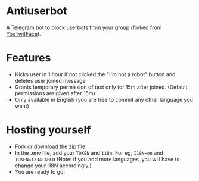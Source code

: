 # Antiuserbot

A Telegram bot to block userbots from your group (forked from [YouTwitFace](https://github.com/AndrewLaneX/AntiUserbotBot)).


# Features

  - Kicks user in 1 hour if not clicked the "I'm not a robot" button and deletes user joined message
  - Grants temporary permission of text only for 15m after joined. (Default permissions are given after 15m)
  - Only available in English (you are free to commit any other language you want)


# Hosting yourself
- Fork or download the zip file.
- In the .env file, add your `TOKEN` and `i18n`.  For eg, `I18N=en` and
`TOKEN=1234:ABCD` (Note: if you add more languages, you will have to change your I18N accordingly.)
- You are ready to go!
